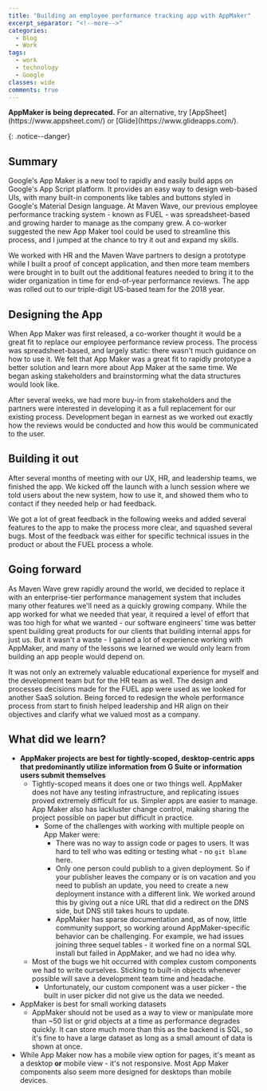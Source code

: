 ```yaml
---
title: "Building an employee performance tracking app with AppMaker"
excerpt_separator: "<!--more-->"
categories:
  - Blog
  - Work
tags:
  - work
  - technology
  - Google
classes: wide
comments: true
---
```


<p><strong>AppMaker is being deprecated.</strong> For an alternative, try [AppSheet](https://www.appsheet.com/) or [Glide](https://www.glideapps.com/).</p>{: .notice--danger}

## Summary
Google's App Maker is a new tool to rapidly and easily build apps on Google's App Script platform. It provides an easy way to design web-based UIs, with many built-in components like tables and buttons styled in Google's Material Design language. At Maven Wave, our previous employee performance tracking system - known as FUEL - was spreadsheet-based and growing harder to manage as the company grew. A co-worker suggested the new App Maker tool could be used to streamline this process, and I jumped at the chance to try it out and expand my skills. 

We worked with HR and the Maven Wave partners to design a prototype while I built a proof of concept application, and then more team members were brought in to built out the additional features needed to bring it to the wider organization in time for end-of-year performance reviews. The app was rolled out to our triple-digit US-based team for the 2018 year.

## Designing the App
When App Maker was first released, a co-worker thought it would be a great fit to replace our employee performance review process. The process was spreadsheet-based, and largely static: there wasn't much guidance on how to use it. We felt that App Maker was a great fit to rapidly prototype a better solution and learn more about App Maker at the same time. We began asking stakeholders and brainstorming what the data structures would look like.

After several weeks, we had more buy-in from stakeholders and the partners were interested in developing it as a full replacement for our existing process. Development began in earnest as we worked out exactly how the reviews would be conducted and how this would be communicated to the user.

## Building it out
After several months of meeting with our UX, HR, and leadership teams, we finished the app. We kicked off the launch with a lunch session where we told users about the new system, how to use it, and showed them who to contact if they needed help or had feedback.

We got a lot of great feedback in the following weeks and added several features to the app to make the process more clear, and squashed several bugs. Most of the feedback was either for specific technical issues in the product or about the FUEL process a whole.

## Going forward
As Maven Wave grew rapidly around the world, we decided to replace it with an enterprise-tier performance management system that includes many other features we'll need as a quickly growing company. While the app worked for what we needed that year, it required a level of effort that was too high for what we wanted - our software engineers' time was better spent building great products for our clients that building internal apps for just us. But it wasn't a waste - I gained a lot of experience working with AppMaker, and many of the lessons we learned we would only learn from building an app people would depend on.

It was not only an extremely valuable educational experience for myself and the development team but for the HR team as well. The design and processes decisions made for the FUEL app were used as we looked for another SaaS solution. Being forced to redesign the whole performance process from start to finish helped leadership and HR align on their objectives and clarify what we valued most as a company.

## What did we learn?
* **AppMaker projects are best for tightly-scoped, desktop-centric apps that predominantly utilize information from G Suite or information users submit themselves**
  * Tightly-scoped means it does one or two things well. AppMaker does not have any testing infrastructure, and replicating issues proved extremely difficult for us. Simpler apps are easier to manage. App Maker also has lackluster change control, making sharing the project possible on paper but difficult in practice.
    * Some of the challenges with working with multiple people on App Maker were:
      * There was no way to assign code or pages to users. It was hard to tell who was editing or testing what - no `git blame` here.
      * Only one person could publish to a given deployment. So if your publisher leaves the company or is on vacation and you need to publish an update, you need to create a new deployment instance with a different link. We worked around this by giving out a nice URL that did a redirect on the DNS side, but DNS still takes hours to update.
      * AppMaker has sparse documentation and, as of now, little community support, so working around AppMaker-specific behavior can be challenging. For example, we had issues joining three sequel tables - it worked fine on a normal SQL install but failed in AppMaker, and we had no idea why.
  * Most of the bugs we hit occurred with complex custom components we had to write ourselves. Sticking to built-in objects whenever possible will save a development team time and headache.
    * Unfortunately, our custom component was a user picker - the built in user picker did not give us the data we needed.
* AppMaker is best for small working datasets
  * AppMaker should not be used as a way to view or manipulate more than ~50 list or grid objects at a time as performance degrades quickly. It can store much more than this as the backend is SQL, so it's fine to have a large dataset as long as a small amount of data is shown at once.
* While App Maker now has a mobile view option for pages, it's meant as a desktop __or__ mobile view - it's not responsive. Most App Maker components also seem more designed for desktops than mobile devices.